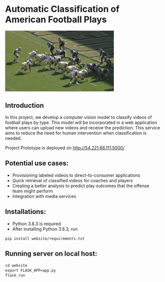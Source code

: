 # Automatic Classification of American Football Plays


<img src="./website/static/photo/Team.png" width="70%">

## Introduction
In this project, we develop a computer vision model to classify videos of 
football plays by type. This model will be incorporated in a web application 
where users can upload new videos and receive the prediction. 
This service aims to reduce the need for human intervention when classification 
is needed.

Project Prototype is deployed on http://54.221.66.111:5000/

## Potential use cases:
* Provisioning labeled videos to direct-to-consumer applications
* Quick retrieval of classified videos for coaches and players
* Creating a better analysis to predict play outcomes that the offense team might perform
* Integration with media services

## Installations:
* Python 3.8.3 is required
* After installing Python 3.8.3, run
```console
pip install website/requirements.txt
```
## Running server on local host:
```console
cd website
export FLASK_APP=app.py
flask run
```
